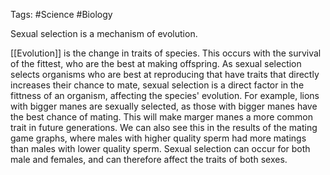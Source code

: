 Tags: #Science #Biology 

Sexual selection is a mechanism of evolution. 

[[Evolution]] is the change in traits of species. This occurs with the survival of the fittest, who are the best at making offspring. As sexual selection selects organisms who are best at reproducing that have traits that directly increases their chance to mate, sexual selection is a direct factor in the fittness of an organism, affecting the species' evolution. For example, lions with bigger manes are sexually selected, as those with bigger manes have the best chance of mating. This will make marger manes a more common trait in future generations. We can also see this in the results of the mating game graphs, where males with higher quality sperm had more matings than males with lower quality sperm. Sexual selection can occur for both male and females, and can therefore affect the traits of both sexes. 